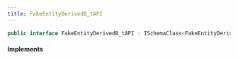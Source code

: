 ```yaml
---
title: FakeEntityDerivedB_tAPI
---
```


```csharp
public interface FakeEntityDerivedB_tAPI : ISchemaClass<FakeEntityDerivedB_tAPI>, ISchemaField, ISchemaClass, INativeHandle
```

#### Implements

